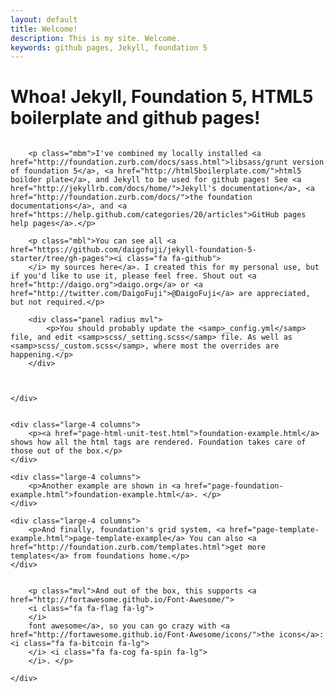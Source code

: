 ```yaml
---
layout: default
title: Welcome!
description: This is my site. Welcome.
keywords: github pages, Jekyll, foundation 5
---
```


<h1 class="mvl">Whoa! Jekyll, Foundation 5, HTML5 boilerplate and github pages!</h1>


<div class="row">
	<div class="medium-9 large-7 small-centered column">
		
		<p class="mbm">I've combined my locally installed <a href="http://foundation.zurb.com/docs/sass.html">libsass/grunt version of foundation 5</a>, <a href="http://html5boilerplate.com/">html5 boilder plate</a>, and Jekyll to be used for github pages! See <a href="http://jekyllrb.com/docs/home/">Jekyll's documentation</a>, <a href="http://foundation.zurb.com/docs/">the foundation documentations</a>, and <a href="https://help.github.com/categories/20/articles">GitHub pages help pages</a>.</p>

		<p class="mbl">You can see all <a href="https://github.com/daigofuji/jekyll-foundation-5-starter/tree/gh-pages"><i class="fa fa-github"> 	
		</i> my sources here</a>. I created this for my personal use, but if you'd like to use it, please feel free. Shout out <a href="http://daigo.org">daigo.org</a> or <a href="http://twitter.com/DaigoFuji">@DaigoFuji</a> are appreciated, but not required.</p>

		<div class="panel radius mvl">
			<p>You should probably update the <samp>_config.yml</samp> file, and edit <samp>scss/_setting.scss</samp> file. As well as <samp>scss/_custom.scss</samp>, where most the overrides are happening.</p>
		</div>



	</div>
</div>


<div class="row"> 

	<div class="large-4 columns">
		<p><a href="page-html-unit-test.html">foundation-example.html</a> shows how all the html tags are rendered. Foundation takes care of those out of the box.</p>
	</div>

	<div class="large-4 columns">
		<p>Another example are shown in <a href="page-foundation-example.html">foundation-example.html</a>. </p>
	</div>

	<div class="large-4 columns">
		<p>And finally, foundation's grid system, <a href="page-template-example.html">page-template-example</a> You can also <a href="http://foundation.zurb.com/templates.html">get more templates</a> from foundations home.</p>
	</div>

</div>

<div class="row">
	<div class="medium-9 large-7 small-centered column">
	
		<p class="mvl">And out of the box, this supports <a href="http://fortawesome.github.io/Font-Awesome/">
		<i class="fa fa-flag fa-lg">	
		</i>
		font awesome</a>, so you can go crazy with <a href="http://fortawesome.github.io/Font-Awesome/icons/">the icons</a>: <i class="fa fa-bitcoin fa-lg">	
		</i> <i class="fa fa-cog fa-spin fa-lg">
		</i>. </p> 

	</div>
</div>
